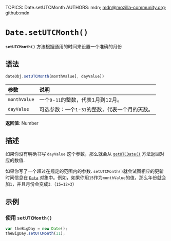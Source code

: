 TOPICS: Date.setUTCMonth
AUTHORS: mdn; mdn@mozilla-community.org; github:mdn

# `Date.setUTCMonth()`

**`setUTCMonth()`** 方法根据通用的时间来设置一个准确的月份

## 语法

```javascript
dateObj.setUTCMonth(monthValue[, dayValue])
```

| 参数 | 说明 |
| :-- | :-- |
| `monthValue` | 一个`0`-`11`的整数，代表1月到12月。 |
| `dayValue` | 可选参数：一个`1`-`31`的整数，代表一个月的天数。 |

**返回值**: Number

## 描述

如果你没有明确书写 `dayValue` 这个参数，那么就会从 [`getUTCDate()`](/zh-hans/webfrontend/Date.getUTCDate) 方法返回对应的数值.

如果你写了一个超过在规定的范围内的参数. `setUTCMonth()`就会试图相应的更新时间信息在 [`Data`](/zh-hans/webfrontend/Date) 对象中。例如，如果你用`15`作为`monthValue`的值，那么年份就会加`1`，并且月份会变成`3`.（`15=12+3`）

## 示例

### 使用 `setUTCMonth()`

```javascript
var theBigDay = new Date();
theBigDay.setUTCMonth(11);
```

